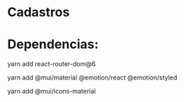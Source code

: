 # Cadastros

# Dependencias:

yarn add react-router-dom@6

yarn add @mui/material @emotion/react @emotion/styled

yarn add @mui/icons-material
